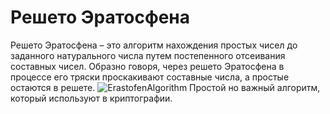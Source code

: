 # Решето Эратосфена
Решето Эратосфена – это алгоритм нахождения простых чисел до заданного натурального числа путем постепенного отсеивания составных чисел. Образно говоря, через решето Эратосфена в процессе его тряски проскакивают составные числа, а простые остаются в решете.
![ErastofenAlgorithm](https://younglinux.info/python/task/images/sieve.png)
Простой но важный алгоритм, который используют в криптографии.
